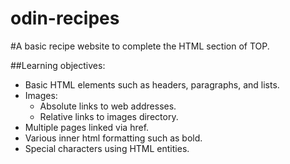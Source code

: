 # odin-recipes
#A basic recipe website to complete the HTML section of TOP.

##Learning objectives:
- Basic HTML elements such as headers, paragraphs, and lists.
- Images:
    - Absolute links to web addresses.
    - Relative links to images directory.
- Multiple pages linked via href.
- Various inner html formatting such as bold.
- Special characters using HTML entities.
